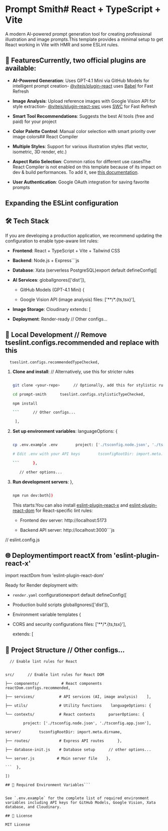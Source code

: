 # Prompt Smith# React + TypeScript + Vite



A modern AI-powered prompt generation tool for creating professional illustration and image prompts.This template provides a minimal setup to get React working in Vite with HMR and some ESLint rules.



## 🚀 FeaturesCurrently, two official plugins are available:



- **AI-Powered Generation**: Uses GPT-4.1 Mini via GitHub Models for intelligent prompt creation- [@vitejs/plugin-react](https://github.com/vitejs/vite-plugin-react/blob/main/packages/plugin-react) uses [Babel](https://babeljs.io/) for Fast Refresh

- **Image Analysis**: Upload reference images with Google Vision API for style extraction- [@vitejs/plugin-react-swc](https://github.com/vitejs/vite-plugin-react/blob/main/packages/plugin-react-swc) uses [SWC](https://swc.rs/) for Fast Refresh

- **Smart Tool Recommendations**: Suggests the best AI tools (free and paid) for your project

- **Color Palette Control**: Manual color selection with smart priority over image colors## React Compiler

- **Multiple Styles**: Support for various illustration styles (flat vector, isometric, 3D render, etc.)

- **Aspect Ratio Selection**: Common ratios for different use casesThe React Compiler is not enabled on this template because of its impact on dev & build performances. To add it, see [this documentation](https://react.dev/learn/react-compiler/installation).

- **User Authentication**: Google OAuth integration for saving favorite prompts

## Expanding the ESLint configuration

## 🛠️ Tech Stack

If you are developing a production application, we recommend updating the configuration to enable type-aware lint rules:

- **Frontend**: React + TypeScript + Vite + Tailwind CSS

- **Backend**: Node.js + Express```js

- **Database**: Xata (serverless PostgreSQL)export default defineConfig([

- **AI Services**:   globalIgnores(['dist']),

  - GitHub Models (GPT-4.1 Mini)  {

  - Google Vision API (image analysis)    files: ['**/*.{ts,tsx}'],

- **Image Storage**: Cloudinary    extends: [

- **Deployment**: Render-ready      // Other configs...



## 🔧 Local Development      // Remove tseslint.configs.recommended and replace with this

      tseslint.configs.recommendedTypeChecked,

1. **Clone and install**:      // Alternatively, use this for stricter rules

   ```bash      tseslint.configs.strictTypeChecked,

   git clone <your-repo>      // Optionally, add this for stylistic rules

   cd prompt-smith      tseslint.configs.stylisticTypeChecked,

   npm install

   ```      // Other configs...

    ],

2. **Set up environment variables**:    languageOptions: {

   ```bash      parserOptions: {

   cp .env.example .env        project: ['./tsconfig.node.json', './tsconfig.app.json'],

   # Edit .env with your API keys        tsconfigRootDir: import.meta.dirname,

   ```      },

      // other options...

3. **Run development servers**:    },

   ```bash  },

   npm run dev:both])

   ``````



   This starts:You can also install [eslint-plugin-react-x](https://github.com/Rel1cx/eslint-react/tree/main/packages/plugins/eslint-plugin-react-x) and [eslint-plugin-react-dom](https://github.com/Rel1cx/eslint-react/tree/main/packages/plugins/eslint-plugin-react-dom) for React-specific lint rules:

   - Frontend dev server: http://localhost:5173

   - Backend API server: http://localhost:3000```js

// eslint.config.js

## 🌐 Deploymentimport reactX from 'eslint-plugin-react-x'

import reactDom from 'eslint-plugin-react-dom'

Ready for Render deployment with:

- `render.yaml` configurationexport default defineConfig([

- Production build scripts  globalIgnores(['dist']),

- Environment variable templates  {

- CORS and security configurations    files: ['**/*.{ts,tsx}'],

    extends: [

## 📁 Project Structure      // Other configs...

      // Enable lint rules for React

```      reactX.configs['recommended-typescript'],

src/      // Enable lint rules for React DOM

├── components/          # React components      reactDom.configs.recommended,

├── services/           # API services (AI, image analysis)    ],

├── utils/              # Utility functions    languageOptions: {

└── contexts/           # React contexts      parserOptions: {

        project: ['./tsconfig.node.json', './tsconfig.app.json'],

server/        tsconfigRootDir: import.meta.dirname,

├── routes/             # Express API routes      },

├── database-init.js    # Database setup      // other options...

└── server.js          # Main server file    },

```  },

])

## 🔑 Required Environment Variables```


See `.env.example` for the complete list of required environment variables including API keys for GitHub Models, Google Vision, Xata database, and Cloudinary.

## 📝 License

MIT License